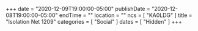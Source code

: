 +++
date = "2020-12-09T19:00:00-05:00"
publishDate = "2020-12-08T19:00:00-05:00"
endTime = ""
location = ""
ncs = [ "KA0LDG" ]
title = "Isolation Net 1209"
categories = [ "Social" ]
dates = [ "Hidden" ]
+++
